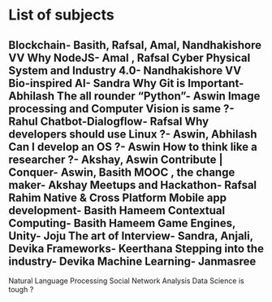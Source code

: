 # List of subjects
Blockchain- Basith, Rafsal, Amal, Nandhakishore VV
Why NodeJS- Amal , Rafsal
Cyber Physical System and Industry 4.0- Nandhakishore VV
Bio-inspired AI- Sandra
Why Git is Important- Abhilash
The all rounder “Python”- Aswin
Image processing and Computer Vision is same ?- Rahul
Chatbot-Dialogflow- Rafsal
Why developers should use Linux ?- Aswin, Abhilash
Can I develop an OS ?- Aswin
How to think like a researcher ?- Akshay, Aswin
Contribute | Conquer- Aswin, Basith
MOOC , the change maker- Akshay
Meetups and Hackathon- Rafsal Rahim
Native & Cross Platform Mobile app development- Basith Hameem
Contextual Computing- Basith Hameem
Game Engines, Unity- Joju
The art of Interview- Sandra, Anjali, Devika
Frameworks- Keerthana
Stepping into the industry- Devika
Machine Learning- Janmasree
-------------------------------------------------------------------
Natural Language Processing
Social Network Analysis
Data Science is tough ?
